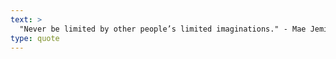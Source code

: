 ```yaml
---
text: >
  "Never be limited by other people’s limited imaginations." - Mae Jemison
type: quote
---
```

